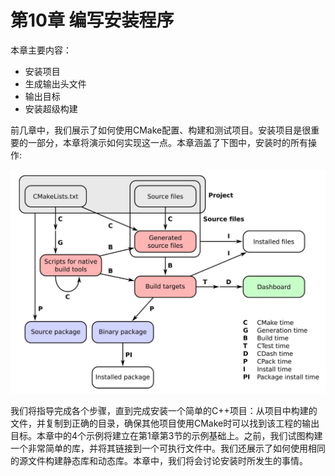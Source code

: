 # 第10章 编写安装程序

本章主要内容：

* 安装项目
* 生成输出头文件
* 输出目标
* 安装超级构建

前几章中，我们展示了如何使用CMake配置、构建和测试项目。安装项目是很重要的一部分，本章将演示如何实现这一点。本章涵盖了下图中，安装时的所有操作:

![](../../images/preface/2.png)

我们将指导完成各个步骤，直到完成安装一个简单的C++项目：从项目中构建的文件，并复制到正确的目录，确保其他项目使用CMake时可以找到该工程的输出目标。本章中的4个示例将建立在第1章第3节的示例基础上。之前，我们试图构建一个非常简单的库，并将其链接到一个可执行文件中。我们还展示了如何使用相同的源文件构建静态库和动态库。本章中，我们将会讨论安装时所发生的事情。